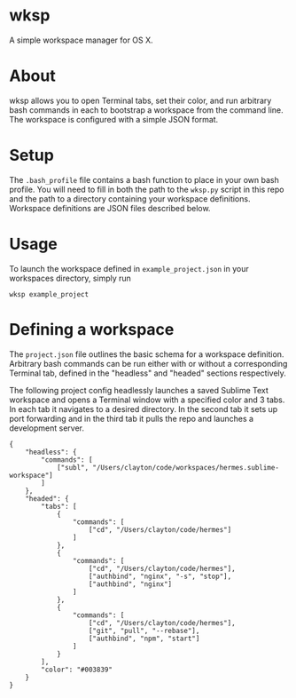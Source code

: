 wksp
====

A simple workspace manager for OS X.

About
====

wksp allows you to open Terminal tabs, set their color, and run arbitrary bash commands in each to bootstrap a workspace from the command line. The workspace is configured with a simple JSON format.

Setup
=====

The `.bash_profile` file contains a bash function to place in your own bash profile. You will need to fill in both the path to the `wksp.py` script in this repo and the path to a directory containing your workspace definitions. Workspace definitions are JSON files described below.

Usage
=====

To launch the workspace defined in `example_project.json` in your workspaces directory, simply run

```
wksp example_project
```

Defining a workspace
====================

The `project.json` file outlines the basic schema for a workspace definition. Arbitrary bash commands can be run either with or without a corresponding Terminal tab, defined in the "headless" and "headed" sections respectively.

The following project config headlessly launches a saved Sublime Text workspace and opens a Terminal window with a specified color and 3 tabs. In each tab it navigates to a desired directory. In the second tab it sets up port forwarding and in the third tab it pulls the repo and launches a development server.

```
{
	"headless": {
		"commands": [
			["subl", "/Users/clayton/code/workspaces/hermes.sublime-workspace"]
		]
	},
	"headed": {
		"tabs": [
			{
				"commands": [
					["cd", "/Users/clayton/code/hermes"]
				]
			},
			{
				"commands": [
					["cd", "/Users/clayton/code/hermes"],
					["authbind", "nginx", "-s", "stop"],
					["authbind", "nginx"]
				]
			},
			{
				"commands": [
					["cd", "/Users/clayton/code/hermes"],
					["git", "pull", "--rebase"],
					["authbind", "npm", "start"]
				]
			}
		],
		"color": "#003839"
	}
}
```

